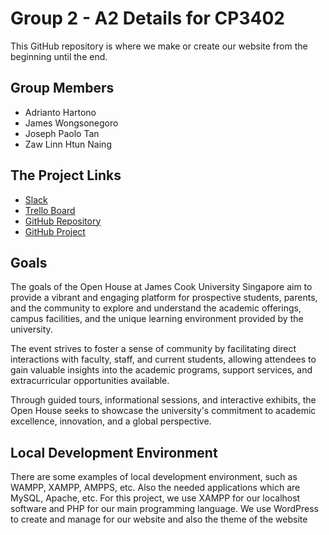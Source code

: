 # Group 2 - A2 Details for CP3402
This GitHub repository is where we make or create our website from the beginning until the end.

## Group Members
- Adrianto Hartono
- James Wongsonegoro
- Joseph Paolo Tan
- Zaw Linn Htun Naing

## The Project Links
- [Slack](https://cmsgroup2.slack.com/archives/C06B84EBX1D)
- [Trello Board](https://trello.com/b/uiqgKo82/cms-group-2)
- [GitHub Repository](https://github.com/CMS-Group-2/CMS-Group-2)
- [GitHub Project](https://github.com/orgs/CMS-Group-2/projects/1/views/1)

## Goals
The goals of the Open House at James Cook University Singapore aim to provide a vibrant and engaging platform for prospective students, parents, and the community to explore and understand the academic offerings, campus facilities, and the unique learning environment provided by the university. 

The event strives to foster a sense of community by facilitating direct interactions with faculty, staff, and current students, allowing attendees to gain valuable insights into the academic programs, support services, and extracurricular opportunities available. 

Through guided tours, informational sessions, and interactive exhibits, the Open House seeks to showcase the university's commitment to academic excellence, innovation, and a global perspective.

## Local Development Environment
There are some examples of local development environment, such as WAMPP, XAMPP, AMPPS, etc. Also the needed applications which are MySQL, Apache, etc. For this project, we use XAMPP for our localhost software and PHP for our main programming language. We use WordPress to create and manage for our website and also the theme of the website


